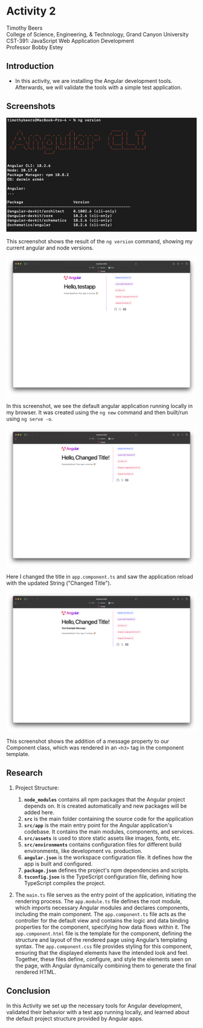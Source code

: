 # Activity 2

<!-- 1. Cover Sheet -->
Timothy Beers \
College of Science, Engineering, & Technology, Grand Canyon University \
CST-391: JavaScript Web Application Development \
Professor Bobby Estey

## Introduction

- In this activity, we are installing the Angular development tools. Afterwards, we will validate the tools with a simple test application.

## Screenshots

![Angular Version](./ngVersion.png)

This screenshot shows the result of the `ng version` command, showing my current angular and node versions.

![Test app initial run](./testAppRun.png)

In this screenshot, we see the default angular application running locally in my browser. It was created using the `ng new` command and then built/run using `ng serve -o`.

![Changed title](./changedTitle.png)

Here I changed the title in `app.component.ts` and saw the application reload with the updated String ("Changed Title").

![Added Message](./addMessage.png)

This screenshot shows the addition of a message property to our Component class, which was rendered in an `<h3>` tag in the component template.

## Research

1. Project Structure:
   1. **`node_modules`** contains all npm packages that the Angular project depends on. It is created automatically and new packages will be added here.
   2. **`src`** is the main folder containing the source code for the application
   3. **`src/app`** is the main entry point for the Angular application's codebase. It contains the main modules, components, and services.
   4. **`src/assets`** is used to store static assets like images, fonts, etc. 
   5. **`src/environments`** contains configuration files for different build environments, like development vs. production.
   6. **`angular.json`** is the workspace configuration file. It defines how the app is built and configured.
   7. **`package.json`** defines the project's npm dependencies and scripts.
   8. **`tsconfig.json`** is the TypeScript configuration file, defining how TypeScript compiles the project.


2. The `main.ts` file serves as the entry point of the application, initiating the rendering process. The `app.module.ts` file defines the root module, which imports necessary Angular modules and declares components, including the main component. The `app.component.ts` file acts as the controller for the default view and contains the logic and data binding properties for the component, specifying how data flows within it. The `app.component.html` file is the template for the component, defining the structure and layout of the rendered page using Angular’s templating syntax. The `app.component.css` file provides styling for this component, ensuring that the displayed elements have the intended look and feel. Together, these files define, configure, and style the elements seen on the page, with Angular dynamically combining them to generate the final rendered HTML.

## Conclusion

In this Activity we set up the necessary tools for Angular development, validated their behavior with a test app running locally, and learned about the default project structure provided by Angular apps.